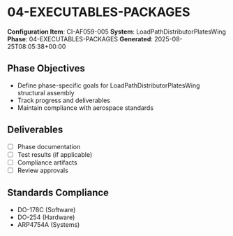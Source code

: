 # 04-EXECUTABLES-PACKAGES

**Configuration Item**: CI-AF059-005
**System**: LoadPathDistributorPlatesWing
**Phase**: 04-EXECUTABLES-PACKAGES
**Generated**: 2025-08-25T08:05:38+00:00

## Phase Objectives
- Define phase-specific goals for LoadPathDistributorPlatesWing structural assembly
- Track progress and deliverables
- Maintain compliance with aerospace standards

## Deliverables
- [ ] Phase documentation
- [ ] Test results (if applicable)
- [ ] Compliance artifacts
- [ ] Review approvals

## Standards Compliance
- DO-178C (Software)
- DO-254 (Hardware)
- ARP4754A (Systems)

